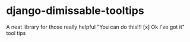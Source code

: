 # django-dimissable-tooltips
A neat library for those really helpful "You can do this!!! [x] Ok I've got it" tool tips
